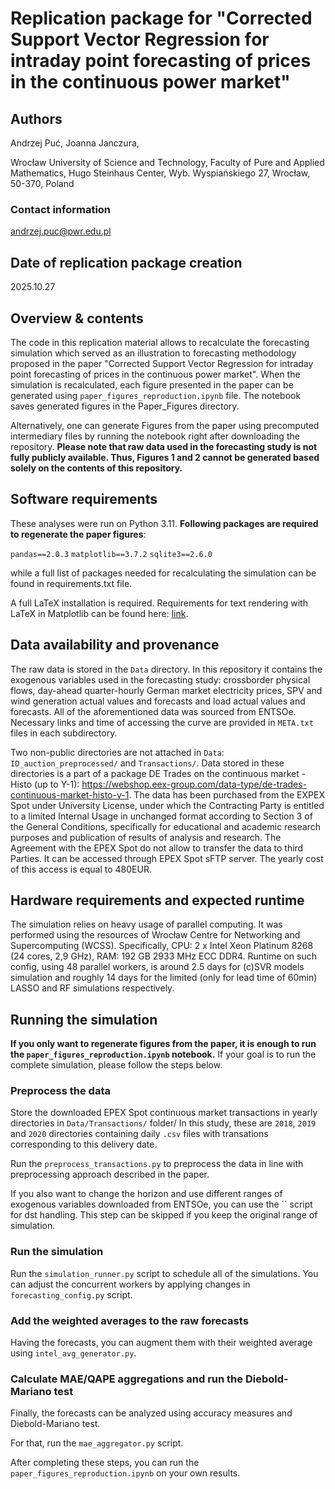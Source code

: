 # Replication package for "Corrected Support Vector Regression for intraday point forecasting of prices in the continuous power market"

## Authors
Andrzej Puć, Joanna Janczura, 

Wrocław University of Science and Technology, Faculty of Pure and Applied Mathematics, Hugo Steinhaus Center, Wyb. Wyspiańskiego 27, Wrocław, 50-370, Poland

### Contact information
andrzej.puc@pwr.edu.pl

## Date of replication package creation
2025.10.27

## Overview & contents
The code in this replication material allows to recalculate the forecasting simulation which served as an illustration to forecasting methodology proposed in the paper "Corrected Support Vector Regression for intraday point forecasting of prices in the continuous power market". 
When the simulation is recalculated, each figure presented in the paper can be generated using `paper_figures_reproduction.ipynb` file. The notebook saves generated figures in the Paper_Figures directory.

Alternatively, one can generate Figures from the paper using precomputed intermediary files by running the notebook right after downloading the repository.
**Please note that raw data used in the forecasting study is not fully publicly available. Thus, Figures 1 and 2 cannot be generated based solely on the contents of this repository.**

## Software requirements
These analyses were run on Python 3.11.
**Following packages are required to regenerate the paper figures**: 

`pandas==2.0.3`
`matplotlib==3.7.2`
`sqlite3==2.6.0`

while a full list of packages needed for recalculating the simulation can be found in requirements.txt file.

A full LaTeX installation is required. Requirements for text rendering with LaTeX in Matplotlib can be found here: [link](https://matplotlib.org/stable/users/explain/text/usetex.html).

## Data availability and provenance
The raw data is stored in the `Data` directory. In this repository it contains the exogenous variables used in the forecasting study: crossborder physical flows, day-ahead quarter-hourly German market electricity prices, SPV and wind generation actual values and forecasts and load actual values and forecasts.
All of the aforementioned data was sourced from ENTSOe. Necessary links and time of accessing the curve are provided in `META.txt` files in each subdirectory.

Two non-public directories are not attached in `Data`: `ID_auction_preprocessed/` and `Transactions/`. Data stored in these directories is a part of a package DE Trades on the continuous market - Histo (up to Y-1):
https://webshop.eex-group.com/data-type/de-trades-continuous-market-histo-y-1. The data has been purchased from the EXPEX Spot under University License, under which the Contracting Party is entitled to a limited Internal Usage in unchanged format according to Section 3 of the General Conditions, specifically for educational and academic research purposes and publication of results of analysis and research. The Agreement with the EPEX Spot do not allow to transfer the data to third Parties. It can be accessed through EPEX Spot sFTP server. The yearly cost of this access is equal to 480EUR.

## Hardware requirements and expected runtime
The simulation relies on heavy usage of parallel computing.
It was performed using the resources of Wrocław Centre for Networking and Supercomputing (WCSS).
Specifically, CPU: 2 x Intel Xeon Platinum 8268 (24 cores, 2,9 GHz), RAM: 192 GB 2933 MHz ECC DDR4.
Runtime on such config, using 48 parallel workers, is around 2.5 days for (c)SVR models simulation and roughly 14 days for the limited (only for lead time of 60min) LASSO and RF simulations respectively.

## Running the simulation
**If you only want to regenerate figures from the paper, it is enough to run the `paper_figures_reproduction.ipynb` notebook.**
If your goal is to run the complete simulation, please follow the steps below.

### Preprocess the data
Store the downloaded EPEX Spot continuous market transactions in yearly directories in `Data/Transactions/` folder/ In this study, these are `2018`, `2019` and `2020` directories containing daily `.csv` files with transations corresponding to this delivery date.

Run the `preprocess_transactions.py` to preprocess the data in line with preprocessing approach described in the paper.

If you also want to change the horizon and use different ranges of exogenous variables downloaded from ENTSOe, you can use the `` script for dst handling.
This step can be skipped if you keep the original range of simulation.

### Run the simulation
Run the `simulation_runner.py` script to schedule all of the simulations.
You can adjust the concurrent workers by applying changes in `forecasting_config.py` script.

### Add the weighted averages to the raw forecasts
Having the forecasts, you can augment them with their weighted average using `intel_avg_generator.py`.

### Calculate MAE/QAPE aggregations and run the Diebold-Mariano test
Finally, the forecasts can be analyzed using accuracy measures and Diebold-Mariano test.

For that, run the `mae_aggregator.py` script.


After completing these steps, you can run the `paper_figures_reproduction.ipynb` on your own results.
